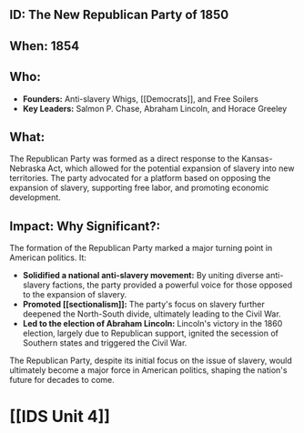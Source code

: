 ## ID: The New Republican Party of 1850

## When: 1854

## Who: 
* **Founders:**  Anti-slavery Whigs, [[Democrats]], and Free Soilers
* **Key Leaders:** Salmon P. Chase,  Abraham Lincoln,  and Horace Greeley

## What:
The Republican Party was formed as a direct response to the Kansas-Nebraska Act, which allowed for the potential expansion of slavery into new territories. The party advocated for a platform based on opposing the expansion of slavery,  supporting free labor, and promoting economic development. 

## Impact: Why Significant?:
The formation of the Republican Party marked a major turning point in American politics. It:

* **Solidified a national anti-slavery movement:** By uniting diverse anti-slavery factions, the party provided a powerful voice for those opposed to the expansion of slavery.
* **Promoted [[sectionalism]]:**  The party's focus on slavery further deepened the North-South divide, ultimately leading to the Civil War.
* **Led to the election of Abraham Lincoln:** Lincoln's victory in the 1860 election, largely due to Republican support, ignited the secession of Southern states and triggered the Civil War.

The Republican Party, despite its initial focus on the issue of slavery, would ultimately become a major force in American politics, shaping the nation's future for decades to come. 

# [[IDS Unit 4]]